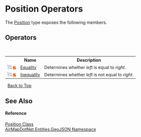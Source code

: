 # Position Operators
 

The <a href="7ee82c76-6205-6c56-8d6e-4fe6e06bb0b0">Position</a> type exposes the following members.


## Operators
&nbsp;<table><tr><th></th><th>Name</th><th>Description</th></tr><tr><td>![Public operator](media/puboperator.gif "Public operator")![Static member](media/static.gif "Static member")</td><td><a href="a5f035bf-5dd5-69f0-fe13-f6b7ba3488ad">Equality</a></td><td>
Determines whether *left* is equal to *right*.</td></tr><tr><td>![Public operator](media/puboperator.gif "Public operator")![Static member](media/static.gif "Static member")</td><td><a href="df3b1e72-c643-3883-9434-b46c7ba88b4d">Inequality</a></td><td>
Determines whether *left* is not equal to *right*.</td></tr></table>&nbsp;
<a href="#position-operators">Back to Top</a>

## See Also


#### Reference
<a href="7ee82c76-6205-6c56-8d6e-4fe6e06bb0b0">Position Class</a><br /><a href="1d543ca6-8481-5d96-aca1-a1b2d108871c">AirMapDotNet.Entities.GeoJSON Namespace</a><br />